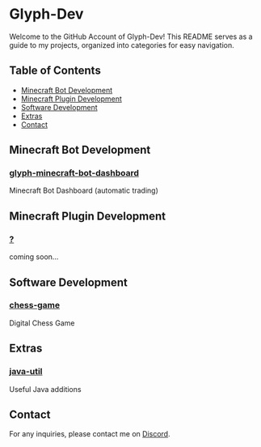 # Glyph-Dev

Welcome to the GitHub Account of Glyph-Dev! This README serves as a guide to my projects, organized into categories for easy navigation.

## Table of Contents

- [Minecraft Bot Development](#minecraft-bot-development)
- [Minecraft Plugin Development](#mobile-plugin-development)
- [Software Development](#software-development)
- [Extras](#extras)
- [Contact](#contact)


## Minecraft Bot Development

### [glyph-minecraft-bot-dashboard](https://github.com/Glyph-Dev/glyph-minecraft-bot-dashboard)
Minecraft Bot Dashboard (automatic trading)


## Minecraft Plugin Development

### [?](coming-soon)
coming soon...


## Software Development

### [chess-game](https://github.com/Glyph-Dev/chess-game)
Digital Chess Game


## Extras

### [java-util](https://github.com/Glyph-Dev/java-util)
Useful Java additions


## Contact

For any inquiries, please contact me on [Discord](https://discordapp.com/users/512330341805981702/).
